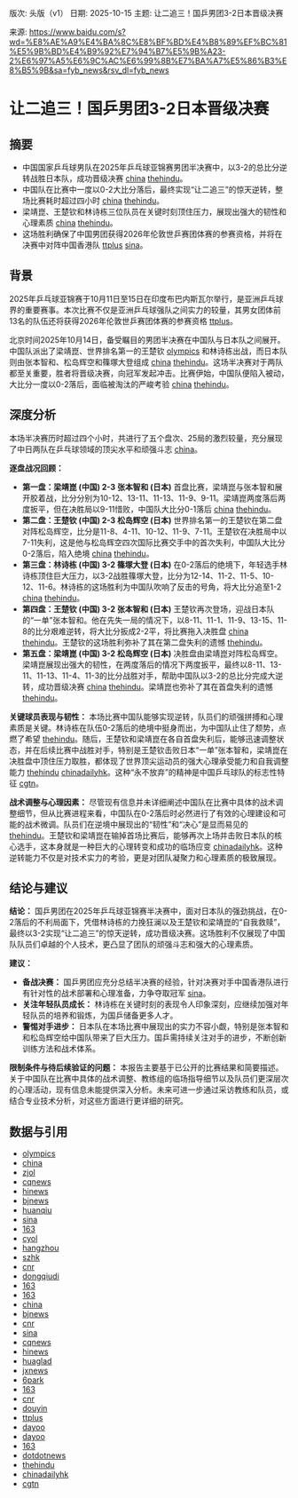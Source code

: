 版次: 头版（v1）
日期: 2025-10-15
主题: 让二追三！国乒男团3-2日本晋级决赛

来源: https://www.baidu.com/s?wd=%E8%AE%A9%E4%BA%8C%E8%BF%BD%E4%B8%89%EF%BC%81%E5%9B%BD%E4%B9%92%E7%94%B7%E5%9B%A23-2%E6%97%A5%E6%9C%AC%E6%99%8B%E7%BA%A7%E5%86%B3%E8%B5%9B&sa=fyb_news&rsv_dl=fyb_news

# 让二追三！国乒男团3-2日本晋级决赛

## 摘要
*   中国国家乒乓球男队在2025年乒乓球亚锦赛男团半决赛中，以3-2的总比分逆转战胜日本队，成功晋级决赛 [china](https://vertexaisearch.cloud.google.com/grounding-api-redirect/AUZIYQH4vYis4tJUgvGeTQJ2HMU7KvL9U7TGbkPJduB7yBEcSFl8WkIeIbL2UUxFlc7AQbSzCwXIVJJ1Q-Q-VhIN3GhfRnuWJd8hl0FwqOYsc2pFaZ2HPEvPrmPK5IO5c8J14g9tJyBp5yKLBoWr9P_msHI9-mRyHN2s7Oat3w==) [thehindu](https://vertexaisearch.cloud.google.com/grounding-api-redirect/AUZIYQFbCWCt19QFSObv-zMiu7IoQmm9Ebgn-pWYI1qrtdZL8s0HfHV7WU68rZ39_COK-k6Eh9Dn6RrchWgJzf7WS2XHBLpNgRBTccJuSKhl5GvWdxQ3gbUziY5CHKAfiGqk-322BrrtfR1FYz5tpuYUatROS-A7iVppk-gQN2--36UU5vZlufRhiU85AxWOubh6EBGIshUVDso54N1NXx5Pm7MJkLKB1YBtT-IhNyjSmfjc67Gcy8uoxWYNt9_Vvut4UopzDoxboU9bz1-xAp_44DK7nPnTcf9pu4dJzNS4)。
*   中国队在比赛中一度以0-2大比分落后，最终实现“让二追三”的惊天逆转，整场比赛耗时超过四小时 [china](https://vertexaisearch.cloud.google.com/grounding-api-redirect/AUZIYQH4vYis4tJUgvGeTQJ2HMU7KvL9U7TGbkPJduB7yBEcSFl8WkIeIbL2UUxFlc7AQbSzCwXIVJJ1Q-Q-VhIN3GhfRnuWJd8hl0FwqOYsc2pFaZ2HPEvPrmPK5IO5c8J14g9tJyBp5yKLBoWr9P_msHI9-mRyHN2s7Oat3w==) [thehindu](https://vertexaisearch.cloud.google.com/grounding-api-redirect/AUZIYQFbCWCt19QFSObv-zMiu7IoQmm9Ebgn-pWYI1qrtdZL8s0HfHV7WU68rZ39_COK-k6Eh9Dn6RrchWgJzf7WS2XHBLpNgRBTccJuSKhl5GvWdxQ3gbUziY5CHKAfiGqk-322BrrtfR1FYz5tpuYUatROS-A7iVppk-gQN2--36UU5vZlufRhiU85AxWOubh6EBGIshUVDso54N1NXx5Pm7MJkLKB1YBtT-IhNyjSmfjc67Gcy8uoxWYNt9_Vvut4UopzDoxboU9bz1-xAp_44DK7nPnTcf9pu4dJzNS4)。
*   梁靖崑、王楚钦和林诗栋三位队员在关键时刻顶住压力，展现出强大的韧性和心理素质 [china](https://vertexaisearch.cloud.google.com/grounding-api-redirect/AUZIYQH4vYis4tJUgvGeTQJ2HMU7KvL9U7TGbkPJduB7yBEcSFl8WkIeIbL2UUxFlc7AQbSzCwXIVJJ1Q-Q-VhIN3GhfRnuWJd8hl0FwqOYsc2pFaZ2HPEvPrmPK5IO5c8J14g9tJyBp5yKLBoWr9P_msHI9-mRyHN2s7Oat3w==) [thehindu](https://vertexaisearch.cloud.google.com/grounding-api-redirect/AUZIYQFbCWCt19QFSObv-zMiu7IoQmm9Ebgn-pWYI1qrtdZL8s0HfHV7WU68rZ39_COK-k6Eh9Dn6RrchWgJzf7WS2XHBLpNgRBTccJuSKhl5GvWdxQ3gbUziY5CHKAfiGqk-322BrrtfR1FYz5tpuYUatROS-A7iVppk-gQN2--36UU5vZlufRhiU85AxWOubh6EBGIshUVDso54N1NXx5Pm7MJkLKB1YBtT-IhNyjSmfjc67Gcy8uoxWYNt9_Vvut4UopzDoxboU9bz1-xAp_44DK7nPnTcf9pu4dJzNS4)。
*   这场胜利确保了中国男团获得2026年伦敦世乒赛团体赛的参赛资格，并将在决赛中对阵中国香港队 [ttplus](https://vertexaisearch.cloud.google.com/grounding-api-redirect/AUZIYQEQnfDDRgMpv57dJLhEuJoWHsOUdrnMqvw0YbBhEh3GQmINl0I53MYNqF4qX79jgv0kL8g_8ks5AAYJgB9gJV8rMKiJJ5HApXCvHYTh3PltLVtf2w7O09ZGvEqLNvtTQVskIlp314lyJu8ArQk0960ApUtc_R49rXupAxVncBo=) [sina](https://vertexaisearch.cloud.google.com/grounding-api-redirect/AUZIYQH9D_7buX3TL1PvlXlyLl1IVaiL1NkmyWgz32sMYuUheK_FkC38V-Obu9FQOHwsDIpPxnuSYXXT1l9lJVWErSoPTfdI6Ri0faNWvq8kyehIh7HF8Vr7fTA4NuA9UC8q-EQd5nkU0nugToggcBzPB2_oAwV1LMokSBjNPI30IA==)。

## 背景
2025年乒乓球亚锦赛于10月11日至15日在印度布巴内斯瓦尔举行，是亚洲乒乓球界的重要赛事。本次比赛不仅是亚洲乒乓球强队之间实力的较量，其男女团体前13名的队伍还将获得2026年伦敦世乒赛团体赛的参赛资格 [ttplus](https://vertexaisearch.cloud.google.com/grounding-api-redirect/AUZIYQEQnfDDRgMpv57dJLhEuJoWHsOUdrnMqvw0YbBhEh3GQmINl0I53MYNqF4qX79jgv0kL8g_8ks5AAYJgB9gJV8rMKiJJ5HApXCvHYTh3PltLVtf2w7O09ZGvEqLNvtTQVskIlp314lyJu8ArQk0960ApUtc_R49rXupAxVncBo=)。

北京时间2025年10月14日，备受瞩目的男团半决赛在中国队与日本队之间展开。中国队派出了梁靖崑、世界排名第一的王楚钦 [olympics](https://vertexaisearch.cloud.google.com/grounding-api-redirect/AUZIYQHiFExSVh5Ikqa6WzM-UOf7CAyo4y2EZvZBWoMa4FUHhpz5ienX_FJKpmcCdtwl41VEgBU3FJ4u8p2pGRQ8SjDima4XXTf5zJb7O9LnRFzDx6iVSuWByP8uJD-_CoWFBYBE009V9fzUop10I-45Ta3H7Pxw7vyka1F6d3EYYgBjDWs2DjwFRO8YFz4F3NiNhZAL_Mg6s1wnT_lUfJslk5MySoGNwvE=) 和林诗栋出战，而日本队则由张本智和、松岛辉空和篠塚大登组成 [china](https://vertexaisearch.cloud.google.com/grounding-api-redirect/AUZIYQH4vYis4tJUgvGeTQJ2HMU7KvL9U7TGbkPJduB7yBEcSFl8WkIeIbL2UUxFlc7AQbSzCwXIVJJ1Q-Q-VhIN3GhfRnuWJd8hl0FwqOYsc2pFaZ2HPEvPrmPK5IO5c8J14g9tJyBp5yKLBoWr9P_msHI9-mRyHN2s7Oat3w==) [thehindu](https://vertexaisearch.cloud.google.com/grounding-api-redirect/AUZIYQFbCWCt19QFSObv-zMiu7IoQmm9Ebgn-pWYI1qrtdZL8s0HfHV7WU68rZ39_COK-k6Eh9Dn6RrchWgJzf7WS2XHBLpNgRBTccJuSKhl5GvWdxQ3gbUziY5CHKAfiGqk-322BrrtfR1FYz5tpuYUatROS-A7iVppk-gQN2--36UU5vZlufRhiU85AxWOubh6EBGIshUVDso54N1NXx5Pm7MJkLKB1YBtT-IhNyjSmfjc67Gcy8uoxWYNt9_Vvut4UopzDoxboU9bz1-xAp_44DK7nPnTcf9pu4dJzNS4)。这场半决赛对于两队都至关重要，胜者将晋级决赛，向冠军发起冲击。比赛伊始，中国队便陷入被动，大比分一度以0-2落后，面临被淘汰的严峻考验 [china](https://vertexaisearch.google.com/id/1-0) [thehindu](https://vertexaisearch.cloud.google.com/grounding-api-redirect/AUZIYQFbCWCt19QFSObv-zMiu7IoQmm9Ebgn-pWYI1qrtdZL8s0HfHV7WU68rZ39_COK-k6Eh9Dn6RrchWgJzf7WS2XHBLpNgRBTccJuSKhl5GvWdxQ3gbUziY5CHKAfiGqk-322BrrtfR1FYz5tpuYUatROS-A7iVppk-gQN2--36UU5vZlufRhiU85AxWOubh6EBGIshUVDso54N1NXx5Pm7MJkLKB1YBtT-IhNyjSmfjc67Gcy8uoxWYNt9_Vvut4UopzDoxboU9bz1-xAp_44DK7nPnTcf9pu4dJzNS4)。

## 深度分析
本场半决赛历时超过四个小时，共进行了五个盘次、25局的激烈较量，充分展现了中日两队在乒乓球领域的顶尖水平和顽强斗志 [china](https://vertexaisearch.cloud.google.com/grounding-api-redirect/AUZIYQH4vYis4tJUgvGeTQJ2HMU7KvL9U7TGbkPJduB7yBEcSFl8WkIeIbL2UUxFlc7AQbSzCwXIVJJ1Q-Q-VhIN3GhfRnuWJd8hl0FwqOYsc2pFaZ2HPEvPrmPK5IO5c8J14g9tJyBp5yKLBoWr9P_msHI9-mRyHN2s7Oat3w==)。

**逐盘战况回顾：**
*   **第一盘：梁靖崑 (中国) 2-3 张本智和 (日本)**
    首盘比赛，梁靖崑与张本智和展开胶着战，比分分别为10-12、13-11、11-13、11-9、9-11。梁靖崑两度落后两度扳平，但在决胜局以9-11惜败，中国队大比分0-1落后 [china](https://vertexaisearch.cloud.google.com/grounding-api-redirect/AUZIYQH4vYis4tJUgvGeTQJ2HMU7KvL9U7TGbkPJduB7yBEcSFl8WkIeIbL2UUxFlc7AQbSzCwXIVJJ1Q-Q-VhIN3GhfRnuWJd8hl0FwqOYsc2pFaZ2HPEvPrmPK5IO5c8J14g9tJyBp5yKLBoWr9P_msHI9-mRyHN2s7Oat3w==) [thehindu](https://vertexaisearch.cloud.google.com/grounding-api-redirect/AUZIYQFbCWCt19QFSObv-zMiu7IoQmm9Ebgn-pWYI1qrtdZL8s0HfHV7WU68rZ39_COK-k6Eh9Dn6RrchWgJzf7WS2XHBLpNgRBTccJuSKhl5GvWdxQ3gbUziY5CHKAfiGqk-322BrrtfR1FYz5tpuYUatROS-A7iVppk-gQN2--36UU5vZlufRhiU85AxWOubh6EBGIshUVDso54N1NXx5Pm7MJkLKB1YBtT-IhNyjSmfjc67Gcy8uoxWYNt9_Vvut4UopzDoxboU9bz1-xAp_44DK7nPnTcf9pu4dJzNS4)。
*   **第二盘：王楚钦 (中国) 2-3 松岛辉空 (日本)**
    世界排名第一的王楚钦在第二盘对阵松岛辉空，比分是11-8、4-11、10-12、11-9、7-11。王楚钦在决胜局中以7-11失利，这是他与松岛辉空四次国际比赛交手中的首次失利，中国队大比分0-2落后，陷入绝境 [china](https://vertexaisearch.cloud.google.com/grounding-api-redirect/AUZIYQH4vYis4tJUgvGeTQJ2HMU7KvL9U7TGbkPJduB7yBEcSFl8WkIeIbL2UUxFlc7AQbSzCwXIVJJ1Q-Q-VhIN3GhfRnuWJd8hl0FwqOYsc2pFaZ2HPEvPrmPK5IO5c8J14g9tJyBp5yKLBoWr9P_msHI9-mRyHN2s7Oat3w==) [thehindu](https://vertexaisearch.cloud.google.com/grounding-api-redirect/AUZIYQFbCWCt19QFSObv-zMiu7IoQmm9Ebgn-pWYI1qrtdZL8s0HfHV7WU68rZ39_COK-k6Eh9Dn6RrchWgJzf7WS2XHBLpNgRBTccJuSKhl5GvWdxQ3gbUziY5CHKAfiGqk-322BrrtfR1FYz5tpuYUatROS-A7iVppk-gQN2--36UU5vZlufRhiU85AxWOubh6EBGIshUVDso54N1NXx5Pm7MJkLKB1YBtT-IhNyjSmfjc67Gcy8uoxWYNt9_Vvut4UopzDoxboU9bz1-xAp_44DK7nPnTcf9pu4dJzNS4)。
*   **第三盘：林诗栋 (中国) 3-2 篠塚大登 (日本)**
    在0-2落后的绝境下，年轻选手林诗栋顶住巨大压力，以3-2战胜篠塚大登，比分为12-14、11-2、11-5、10-12、11-6。林诗栋的这场胜利为中国队吹响了反击的号角，将大比分追至1-2 [china](https://vertexaisearch.cloud.google.com/grounding-api-redirect/AUZIYQH4vYis4tJUgvGeTQJ2HMU7KvL9U7TGbkPJduB7yBEcSFl8WkIeIbL2UUxFlc7AQbSzCwXIVJJ1Q-Q-VhIN3GhfRnuWJd8hl0FwqOYsc2pFaZ2HPEvPrmPK5IO5c8J14g9tJyBp5yKLBoWr9P_msHI9-mRyHN2s7Oat3w==) [thehindu](https://vertexaisearch.cloud.google.com/grounding-api-redirect/AUZIYQFbCWCt19QFSObv-zMiu7IoQmm9Ebgn-pWYI1qrtdZL8s0HfHV7WU68rZ39_COK-k6Eh9Dn6RrchWgJzf7WS2XHBLpNgRBTccJuSKhl5GvWdxQ3gbUziY5CHKAfiGqk-322BrrtfR1FYz5tpuYUatROS-A7iVppk-gQN2--36UU5vZlufRhiU85AxWOubh6EBGIshUVDso54N1NXx5Pm7MJkLKB1YBtT-IhNyjSmfjc67Gcy8uoxWYNt9_Vvut4UopzDoxboU9bz1-xAp_44DK7nPnTcf9pu4dJzNS4)。
*   **第四盘：王楚钦 (中国) 3-2 张本智和 (日本)**
    王楚钦再次登场，迎战日本队的“一单”张本智和。他在先失一局的情况下，以8-11、11-1、11-9、13-15、11-8的比分艰难逆转，将大比分扳成2-2平，将比赛拖入决胜盘 [china](https://vertexaisearch.cloud.google.com/grounding-api-redirect/AUZIYQH4vYis4tJUgvGeTQJ2HMU7KvL9U7TGbkPJduB7yBEcSFl8WkIeIbL2UUxFlc7AQbSzCwXIVJJ1Q-Q-VhIN3GhfRnuWJd8hl0FwqOYsc2pFaZ2HPEvPrmPK5IO5c8J14g9tJyBp5yKLBoWr9P_msHI9-mRyHN2s7Oat3w==) [thehindu](https://vertexaisearch.cloud.google.com/grounding-api-redirect/AUZIYQFbCWCt19QFSObv-zMiu7IoQmm9Ebgn-pWYI1qrtdZL8s0HfHV7WU68rZ39_COK-k6Eh9Dn6RrchWgJzf7WS2XHBLpNgRBTccJuSKhl5GvWdxQ3gbUziY5CHKAfiGqk-322BrrtfR1FYz5tpuYUatROS-A7iVppk-gQN2--36UU5vZlufRhiU85AxWOubh6EBGIshUVDso54N1NXx5Pm7MJkLKB1YBtT-IhNyjSmfjc67Gcy8uoxWYNt9_Vvut4UopzDoxboU9bz1-xAp_44DK7nPnTcf9pu4dJzNS4)。王楚钦的这场胜利弥补了其在第二盘失利的遗憾 [thehindu](https://vertexaisearch.cloud.google.com/grounding-api-redirect/AUZIYQFbCWCt19QFSObv-zMiu7IoQmm9Ebgn-pWYI1qrtdZL8s0HfHV7WU68rZ39_COK-k6Eh9Dn6RrchWgJzf7WS2XHBLpNgRBTccJuSKhl5GvWdxQ3gbUziY5CHKAfiGqk-322BrrtfR1FYz5tpuYUatROS-A7iVppk-gQN2--36UU5vZlufRhiU85AxWOubh6EBGIshUVDso54N1NXx5Pm7MJkLKB1YBtT-IhNyjSmfjc67Gcy8uoxWYNt9_Vvut4UopzDoxboU9bz1-xAp_44DK7nPnTcf9pu4dJzNS4)。
*   **第五盘：梁靖崑 (中国) 3-2 松岛辉空 (日本)**
    决胜盘由梁靖崑对阵松岛辉空。梁靖崑展现出强大的韧性，在两度落后的情况下两度扳平，最终以8-11、13-11、11-13、11-4、11-3的比分战胜对手，帮助中国队以3-2的总比分完成大逆转，成功晋级决赛 [china](https://vertexaisearch.cloud.google.com/grounding-api-redirect/AUZIYQH4vYis4tJUgvGeTQJ2HMU7KvL9U7TGbkPJduB7yBEcSFl8WkIeIbL2UUxFlc7AQbSzCwXIVJJ1Q-Q-VhIN3GhfRnuWJd8hl0FwqOYsc2pFaZ2HPEvPrmPK5IO5c8J14g9tJyBp5yKLBoWr9P_msHI9-mRyHN2s7Oat3w==) [thehindu](https://vertexaisearch.cloud.google.com/grounding-api-redirect/AUZIYQFbCWCt19QFSObv-zMiu7IoQmm9Ebgn-pWYI1qrtdZL8s0HfHV7WU68rZ39_COK-k6Eh9Dn6RrchWgJzf7WS2XHBLpNgRBTccJuSKhl5GvWdxQ3gbUziY5CHKAfiGqk-322BrrtfR1FYz5tpuYUatROS-A7iVppk-gQN2--36UU5vZlufRhiU85AxWOubh6EBGIshUVDso54N1NXx5Pm7MJkLKB1YBtT-IhNyjSmfjc67Gcy8uoxWYNt9_Vvut4UopzDoxboU9bz1-xAp_44DK7nPnTcf9pu4dJzNS4)。梁靖崑也弥补了其在首盘失利的遗憾 [thehindu](https://vertexaisearch.cloud.google.com/grounding-api-redirect/AUZIYQFbCWCt19QFSObv-zMiu7IoQmm9Ebgn-pWYI1qrtdZL8s0HfHV7WU68rZ39_COK-k6Eh9Dn6RrchWgJzf7WS2XHBLpNgRBTccJuSKhl5GvWdxQ3gbUziY5CHKAfiGqk-322BrrtfR1FYz5tpuYUatROS-A7iVppk-gQN2--36UU5vZlufRhiU85AxWOubh6EBGIshUVDso54N1NXx5Pm7MJkLKB1YBtT-IhNyjSmfjc67Gcy8uoxWYNt9_Vvut4UopzDoxboU9bz1-xAp_44DK7nPnTcf9pu4dJzNS4)。

**关键球员表现与韧性：**
本场比赛中国队能够实现逆转，队员们的顽强拼搏和心理素质是关键。林诗栋在队伍0-2落后的绝境中挺身而出，为中国队止住了颓势，点燃了希望 [thehindu](https://vertexaisearch.cloud.google.com/grounding-api-redirect/AUZIYQFbCWCt19QFSObv-zMiu7IoQmm9Ebgn-pWYI1qrtdZL8s0HfHV7WU68rZ39_COK-k6Eh9Dn6RrchWgJzf7WS2XHBLpNgRBTccJuSKhl5GvWdxQ3gbUziY5CHKAfiGqk-322BrrtfR1FYz5tpuYUatROS-A7iVppk-gQN2--36UU5vZlufRhiU85AxWOubh6EBGIshUVDso54N1NXx5Pm7MJkLKB1YBtT-IhNyjSmfjc67Gcy8uoxWYNt9_Vvut4UopzDoxboU9bz1-xAp_44DK7nPnTcf9pu4dJzNS4)。随后，王楚钦和梁靖崑在各自首盘失利后，能够迅速调整状态，并在后续比赛中战胜对手，特别是王楚钦击败日本“一单”张本智和，梁靖崑在决胜盘中顶住压力取胜，都体现了世界顶尖运动员的强大心理承受能力和自我调整能力 [thehindu](https://vertexaisearch.cloud.google.com/grounding-api-redirect/AUZIYQFbCWCt19QFSObv-zMiu7IoQmm9Ebgn-pWYI1qrtdZL8s0HfHV7WU68rZ39_COK-k6Eh9Dn6RrchWgJzf7WS2XHBLpNgRBTccJuSKhl5GvWdxQ3gbUziY5CHKAfiGqk-322BrrtfR1FYz5tpuYUatROS-A7iVppk-gQN2--36UU5vZlufRhiU85AxWOubh6EBGIshUVDso54N1NXx5Pm7MJkLKB1YBtT-IhNyjSmfjc67Gcy8uoxWYNt9_Vvut4UopzDoxboU9bz1-xAp_44DK7nPnTcf9pu4dJzNS4) [chinadailyhk](https://vertexaisearch.cloud.google.com/grounding-api-redirect/AUZIYQEGLCgBzTYFheav2-M80G6IuUUJ2-C7bMINMXocj52EZJgcRc76GlyPF0Ed0hk4x1wtrxqUwVK7Wmv1Q4FIeohr4L0QyAXtrCioBbt2FsL_Gdl61stlac9YdLQL9q4x_BcUnPLw3cOLcnk=)。这种“永不放弃”的精神是中国乒乓球队的标志性特征 [cgtn](https://vertexaisearch.cloud.google.com/grounding-api-redirect/AUZIYQEx5bnQ-NNrk8f-_DP0bHQ8XduUkQJ9eQsrImt6s8tS-m3yXZdld1bhR2V5ylBQBl0fgJkxjsc1bE_-Mul7YWOK9eGXeNlneWFHctcsNUmcEk-OlrJJBg5ibG53EV5CPmPc2UaQkt1swgK0mwq6cSr3wVTilhYbeViMatXdOLAjtnxkEuNhJl4ajh5AsrM1rUpsh8aBeJGVD8kJh0sp2j-9W7isFjgDnJF-h6Ad36_yl0FLiskv6lVL)。

**战术调整与心理因素：**
尽管现有信息并未详细阐述中国队在比赛中具体的战术调整细节，但从比赛进程来看，中国队在0-2落后时必然进行了有效的心理建设和可能的战术微调。队员们在逆境中展现出的“韧性”和“决心”是显而易见的 [thehindu](https://vertexaisearch.cloud.google.com/grounding-api-redirect/AUZIYQFbCWCt19QFSObv-zMiu7IoQmm9Ebgn-pWYI1qrtdZL8s0HfHV7WU68rZ39_COK-k6Eh9Dn6RrchWgJzf7WS2XHBLpNgRBTccJuSKhl5GvWdxQ3gbUziY5CHKAfiGqk-322BrrtfR1FYz5tpuYUatROS-A7iVppk-gQN2--36UU5vZlufRhiU85AxWOubh6EBGIshUVDso54N1NXx5Pm7MJkLKB1YBtT-IhNyjSmfjc67Gcy8uoxWYNt9_Vvut4UopzDoxboU9bz1-xAp_44DK7nPnTcf9pu4dJzNS4)。王楚钦和梁靖崑在输掉首场比赛后，能够再次上场并击败日本队的核心选手，这本身就是一种巨大的心理转变和成功的临场应变 [chinadailyhk](https://vertexaisearch.cloud.google.com/grounding-api-redirect/AUZIYQEGLCgBzTYFheav2-M80G6IuUUJ2-C7bMINMXocj52EZJgcRc76GlyPF0Ed0hk4x1wtrxqUwVK7Wmv1Q4FIeohr4L0QyAXtrCioBbt2FsL_Gdl61stlac9YdLQL9q4x_BcUnPLw3cOLcnk=)。这种逆转能力不仅是对技术实力的考验，更是对团队凝聚力和心理素质的极致展现。

## 结论与建议
**结论：**
国乒男团在2025年乒乓球亚锦赛半决赛中，面对日本队的强劲挑战，在0-2落后的不利局面下，凭借林诗栋的力挽狂澜以及王楚钦和梁靖崑的“自我救赎”，最终以3-2实现“让二追三”的惊天逆转，成功晋级决赛。这场胜利不仅展现了中国队队员们卓越的个人技术，更凸显了团队的顽强斗志和强大的心理素质。

**建议：**
*   **备战决赛：** 国乒男团应充分总结半决赛的经验，针对决赛对手中国香港队进行有针对性的战术部署和心理准备，力争夺取冠军 [sina](https://vertexaisearch.cloud.google.com/grounding-api-redirect/AUZIYQH9D_7buX3TL1PvlXlyLl1IVaiL1NkmyWgz32sMYuUheK_FkC38V-Obu9FQOHwsDIpPxnuSYXXT1l9lJVWErSoPTfdI6Ri0faNWvq8kyehIh7HF8Vr7fTA4NuA9UC8q-EQd5nkU0nugToggcBzPB2_oAwV1LMokSBjNPI30IA==)。
*   **关注年轻队员成长：** 林诗栋在关键时刻的表现令人印象深刻，应继续加强对年轻队员的培养和锻炼，为国乒储备更多人才。
*   **警惕对手进步：** 日本队在本场比赛中展现出的实力不容小觑，特别是张本智和和松岛辉空给中国队带来了巨大压力。国乒需持续关注对手的进步，不断创新训练方法和战术体系。

**限制条件与待后续验证的问题：**
本报告主要基于已公开的比赛结果和简要描述。关于中国队在比赛中具体的战术调整、教练组的临场指导细节以及队员们更深层次的心理活动，现有信息未能提供深入分析。未来可进一步通过采访教练和队员，或结合专业技术分析，对这些方面进行更详细的研究。

## 数据与引用
*   [olympics](https://vertexaisearch.cloud.google.com/grounding-api-redirect/AUZIYQHiFExSVh5Ikqa6WzM-UOf7CAyo4y2EZvZBWoMa4FUHhpz5ienX_FJKpmcCdtwl41VEgBU3FJ4u8p2pGRQ8SjDima4XXTf5zJb7O9LnRFzDx6iVSuWByP8uJD-_CoWFBYBE009V9fzUop10I-45Ta3H7Pxw7vyka1F6d3EYYgBjDWs2DjwFRO8YFz4F3NiNhZAL_Mg6s1wnT_lUfJslk5MySoGNwvE=)
*   [china](https://vertexaisearch.cloud.google.com/grounding-api-redirect/AUZIYQH4vYis4tJUgvGeTQJ2HMU7KvL9U7TGbkPJduB7yBEcSFl8WkIeIbL2UUxFlc7AQbSzCwXIVJJ1Q-Q-VhIN3GhfRnuWJd8hl0FwqOYsc2pFaZ2HPEvPrmPK5IO5c8J14g9tJyBp5yKLBoWr9P_msHI9-mRyHN2s7Oat3w==)
*   [zjol](https://vertexaisearch.cloud.google.com/grounding-api-redirect/AUZIYQENzblDcioPn8JGQPYl7tWKhzQz3N28SGi0YZzuV8ra-CWMwT0BJLACsF-iA5go0HG9rAq73U7ddgNQInA5rSP-okqrpkpsO04h0MxeHqJt9jJ0Dz7a-PE93Lr5baLCDVV9vbQADcFgXmxBWoLV7TzuEoAfk5IWPvZq)
*   [cqnews](https://vertexaisearch.cloud.google.com/grounding-api-redirect/AUZIYQG9bBz1XX7iqjzxYzgBtQEtHRh1ypLtCiGilX81U8BKG_lfiqQdG4kIxTuVFygI9iuH7aHjN9uVEtS_r4fmNv8waZzvUnZBIPbSKEkM99PUAMAB23FqjtuWioEIjSZ8MaNYOlVCZth4b_h9Y-0x-MPbXi2ObZBa8gHBEV1EzJHcJGbpJ43SwlS7xKKrxHhdOhaarvE=)
*   [hinews](https://vertexaisearch.cloud.google.com/grounding-api-redirect/AUZIYQGSlJiElVoAvAkzxvd2RR11amvty5lNAaSB7vQs8SeXw98b8gCLz2i6_60IB3Enohkj1ni1EeaLjoR3roZVCOz_GJEpd4HbhljPd2nCr27FOGt3n9nW6EApmH3gzhSUfYjb6Mq_EBBBhw==)
*   [bjnews](https://vertexaisearch.cloud.google.com/grounding-api-redirect/AUZIYQFER4rHYrtgZrqhS4q39l511H8awiXbgtP4SYOCsSWaqz1H01_TRuAqdm0xiAh7cfSRG8IbzGls4D1GTE8mJaqArMSpj7DUc2EPqv-XlkkEvLlvzCfTCGhXQaS98htx-dn7Rc7_VOX1Ww8dbj0-HGNLbQ==)
*   [huanqiu](https://vertexaisearch.cloud.google.com/grounding-api-redirect/AUZIYQFvvnnPcsGksD5R3JoxhN32MOGHEenoBkd6OUtzzygUpPRBOZG4fd-kpLjDcALP-xfKiWwupiXOibf0zcQpVSalDdeMj-3xblqza0GICDnwsYw29SAssa4mAZTXWhmzc6DEdynR2jNHvyE=)
*   [sina](https://vertexaisearch.cloud.google.com/grounding-api-redirect/AUZIYQH9D_7buX3TL1PvlXlyLl1IVaiL1NkmyWgz32sMYuUheK_FkC38V-Obu9FQOHwsDIpPxnuSYXXT1l9lJVWErSoPTfdI6Ri0faNWvq8kyehIh7HF8Vr7fTA4NuA9UC8q-EQd5nkU0nugToggcBzPB2_oAwV1LMokSBjNPI30IA==)
*   [163](https://vertexaisearch.cloud.google.com/grounding-api-redirect/AUZIYQG_Ie4SBgEdb_e0hBqVALCyjVyWhGMNwfJ_6Cs0AlYaIKs3QWdX3IIwsTVeAG0WRYsijeX4gRXz3vgNfX2Qo36TqaCXh-2DShhvDMkm3cOgGDcAPq9wkZLYmyJwpjj3ah184tx1G5vjI5DVkRsdNg0=)
*   [cyol](https://vertexaisearch.cloud.google.com/grounding-api-redirect/AUZIYQHHgO3EDcvzNokmzMbDTnw9my7Q7VtOpaRohxUCF4Dq_XvCvAqjeSxOomF--Vgw5A9xYxHucYyhqdPbaIEwjiuFr-YrOxolICXHYtsCyKsP3yCQC6okCQa1NkcRttgmIRPucXGUzhM1nz3oxl3-xx88b3L0HYdHZv1gp0ppWvg=)
*   [hangzhou](https://vertexaisearch.cloud.google.com/grounding-api-redirect/AUZIYQGnDXTkBKxfREkaI5heMtm4D9hgarBUkHS6yfb6YYPFrWD2BnDb6UmuDojf4k15KkpjJBeEzH20tzZv0yOvD2mf570WVnjHUHlVnkTDTiQnlrgTLH1c6mlWAE-BSZWq0YVmBw-Ko591q1fR1j-sEs4CWk85UHLpU5hcE0WeXila824PEw==)
*   [szhk](https://vertexaisearch.cloud.google.com/grounding-api-redirect/AUZIYQEV24ZEtdJqCpxgX6BfoXVXSe4zNJrhE1RlCpvLjxXgzSfNrsiysYnQral9U3zHaa9oitjoWwyErohEFUM0SfPpvNs4JqOj9gebzQ6pK-D578n0FcpTem94UiaM3nUdjJHMzpCmXzPdrg==)
*   [cnr](https://vertexaisearch.cloud.google.com/grounding-api-redirect/AUZIYQG3WXKoww2l8NqadateXiq29f8ZakBlJe9lGa3uvfW1xZuWzFYOxhjhSqBLcFjbQs8Oz-zv7XgOSn24ofCzjHZ-wp0zL4c1kTuRzO2cbbbdSrwTRbaDN61tQypIS3hpGLiSu3s0bLdUU3_NMkDZFQ4j4CGJBoTF2HwxlRsqhhmL2huiB177)
*   [dongqiudi](https://vertexaisearch.cloud.google.com/grounding-api-redirect/AUZIYQGCkMAbq_228BMOcIA_coOfrQz6orECpAdQB8JFTEkjkyQZDwzVD8Jt71tHU2NJNKEkFVmwWddSMLeEAWxYWDc75G1REl1heIJS-zKuizHqgMcS9L4_5yvuSXCurggoqLfh7KosYH_c)
*   [163](https://vertexaisearch.cloud.google.com/grounding-api-redirect/AUZIYQGpauAGflfT3zP4yO00TZpWXyYXDk3qhVemoZa4h6euqYDQFOzRsRpYk4VnhiEZPnlKrpV5pPJkjJZP1AtnzlHLm23p66hqJfCVH21yOfAU4k43IYWFG1Gf9Rkme4wTN02uLnbQ3U6X931nwnrpGEE=)
*   [163](https://vertexaisearch.cloud.google.com/grounding-api-redirect/AUZIYQEjXYwYn7mSlu1XY9_HtyyC1mCVuN3Btq2cVO8Iey77cszzPhO_MsnEGaYGEc4OdwtAnGxLOD4Sahq8GF4GK68pGkCgWcpAuJ9kzk71Yz6KXywxLPHqFUMW5vJ5UdAauJ0SyKSu4A8GTOPqAGHTeds=)
*   [china](https://vertexaisearch.cloud.google.com/grounding-api-redirect/AUZIYQGn1PvAD41EZmwopdEzLFnyyGzjxjIemXpJTutvWejVml94qD-PFeSZWIB9kdHP2RJ1EB_OQM7wsN60hx_tf3KY-7VrqSElUC3cMwa6OGgxPObFmKDkRy6kqmOZmXoQjn5e4iXgyYebaWpN2zLRyL4u_Gr_-u2r64x2)
*   [bjnews](https://vertexaisearch.cloud.google.com/grounding-api-redirect/AUZIYQET7z13DxHh-xOXbxxyk_rWy1vSXVulpkw9GrCG0_jtj7mZyrnKJc-yrhg3hoh7iAuzp-vIgh4Tyl8S9afGgsFfF1HDmgqIHTqDHQjkDJdbRLUrgBxYAIm8Tf0y7AXKIsJLUAlRG8ovFsMkaAJ4KdwR)
*   [cnr](https://vertexaisearch.cloud.google.com/grounding-api-redirect/AUZIYQEaPWZpnpCF3_9t0EoHm8jgqRVw-mb8pBcZAen7aTiZf9NZr5RFSshxXOM8Pdvs1Bcue3Vsep3nlE83i7l2Aexv67GYrke_E_e93CBBeeNn58-q6_Uk0XGFFPgSZ_pD4IfeC5aWNQHTHWCIzLvbcbLJ5ut-BFw-3tznYJ0_v_6Es8CDz0A=)
*   [sina](https://vertexaisearch.cloud.google.com/grounding-api-redirect/AUZIYQGI0D882Y_fryAhjoD5uBcvPMbo0QhR4A0j_VmPKj2OCaB9MCUEgBrXCFWmwkQBMGTcJpWKbo9TPc_JyCiziDH4ZsGtHvv9EDylja7LR-iIMntYgmsPIvA2BE5YwaT112UovVwB-pvOyj9GjUDH11XBx5Z84n45sB0NYDuRmtd_ltyEEYDjfDZs_hw6s--dhQ==)
*   [cqnews](https://vertexaisearch.cloud.google.com/grounding-api-redirect/AUZIYQGrV87gg0r_rNgC3tmkbmlyTXF6jNfDKTKC9IyWHh_4i7W6qv0KNrr2oNalwH1mIenGUMM-Ppv4CTrwmDW-tqghhLIOoJhmme4_6ZqUH-soA38EzzfXSYmtIeZrcY8H8uzwgFutF8UvhioxOLdQTYhpEg6xzXM-oPWQ2QbrdaYWo4sMPj1-fjvn5fNIhjamPew7nA==)
*   [hinews](https://vertexaisearch.cloud.google.com/grounding-api-redirect/AUZIYQGEHuohEmOuYcRrV3hss9ipcFFYF7tX3tZ9zEQUHupv6YRuUGNi9dtLPZAPcuiyreIC_1bZ6FQpwQrkmiCoSv_vRXZccdKEjozuzXML4US1fxMoCgWCJDvHU7Qug_aSgl-5z_-4QS_9)
*   [huaglad](https://vertexaisearch.cloud.google.com/grounding-api-redirect/AUZIYQFXf9ntMHg4RpQ5200_b3Jq7vxLa_PZaU1_QfDQ8LLiisGeO7Xz2529LAj3p_xHdq1rMgwKv0Lrm4FbpqoazswftWtD5WcGYPB-EsX4gbwIDISrHoVESnMHl8l9XYAqkPP_IP5jHOdR4AMRADyj)
*   [jxnews](https://vertexaisearch.cloud.google.com/grounding-api-redirect/AUZIYQHNZi2sfl7hVfXilokinaLPSAD9EcgZCWrx1XY7jw-5eL2ztdTaUvV_03FUQqjRBcIb2IwH0ubsgbtJfexvC5Y-yPTaEZuivup999BVB68HDeRMQw4kuPIT1BmW8YAPz6v-o9nhgHa-4doFLmT8KpBbTnd6OOQ1YCk=)
*   [6park](https://vertexaisearch.cloud.google.com/grounding-api-redirect/AUZIYQEkmZOmw3ba0Gb6I0hCo37P6mDrR9KQg92M-rTX9HykRm4Zw8xfHoXBT9UUuCHP62kiLLlbz0Traje7L4q7TzitA2vloORgvCaD0AK5qkW0FzX6NCJLwq6NKwT_6GL7JA1hoy3hKQ==)
*   [163](https://vertexaisearch.cloud.google.com/grounding-api-redirect/AUZIYQFHOJPIcnciSO0jcjGwanizFSa9ltW9UcgUnCps6fI_QlpPXUdQgmOcAE7Gid6Aapyn25APIHMv1saMo6aYJOrSZC4jKmWGYlj9uvMd0QSWUVbizfRTLT6E9ELKSNF_ZNXEyiP2sAfSZ7SJ8l3bHQ==)
*   [cnr](https://vertexaisearch.cloud.google.com/grounding-api-redirect/AUZIYQHrz0gASQq5-dcEyv2NYXHKc-QNIeZkmPJYhp9xc09wn5HYwEyL6Se1ruvoPJChXLhJYIiTdWZXmBgFHc0il00XCmOr1qkKaTIK6eClhmjlNGjhGaeGI-lhHs7c1svgaURgwAZorr7MzsQMWbuko3CYn9Oa_G-Nxf8x0w==)
*   [douyin](https://vertexaisearch.cloud.google.com/grounding-api-redirect/AUZIYQET5_6z_Xj4VDfAgEmBQED_4X7K39MK6-uSNoZhKjKchn0_HshzUPLbwxCyRCVaxzRFEMa8kMFt4suV79q3LCTsFiRfo4zDcPUxkHQ12-b4MMeYQX84Oe16BcRNHMeSiJMGsVAkpP3tp2Zz)
*   [ttplus](https://vertexaisearch.cloud.google.com/grounding-api-redirect/AUZIYQEQnfDDRgMpv57dJLhEuJoWHsOUdrnMqvw0YbBhEh3GQmINl0I53MYNqF4qX79jgv0kL8g_8ks5AAYJgB9gJV8rMKiJJ5HApXCvHYTh3PltLVtf2w7O09ZGvEqLNvtTQVskIlp314lyJu8ArQk0960ApUtc_R49rXupAxVncBo=)
*   [dayoo](https://vertexaisearch.cloud.google.com/grounding-api-redirect/AUZIYQEhUVkne52h3djOihm5ObVgZmrYa1xDKeqKJnnS1xI_vegYefudK7Mtg9KanfXgYC8hxZBb2tGGqWtRCN7jDHBkptz957RDOUmpwXt15IRKG5poU4EP0V_ZaRvNP2JUnmlYZTEmBgCiFM54okSHP6AXqzCvUw==)
*   [dayoo](https://vertexaisearch.cloud.google.com/grounding-api-redirect/AUZIYQGFxTzlny2IaAPyTmwekUHC1jefFnthGLbbI3PyHVuLivuKW8DMQrFsx1VUwg2SFXJVCh5b8mbONLzjuoyX-6Z48Eh2MvgBEKGckXzPlPqv7XBu0oRVpeGiNowJfFMeeDttgwY_XdX3sYl5T8-hHcoCfQgi8g==)
*   [163](https://vertexaisearch.cloud.google.com/grounding-api-redirect/AUZIYQEUu-c8kZ7yuKs6JgZFkDGQSGHEofhtQYP9LHCXs954C3JY4agDdDphHn_ERVUKSulvzPkG1fatMwSFhzzHXsYshaldaR6M8l2QHcs_EMfuGoAWy9MhSSl5Q_nlartTNKqjx991T-mOucBbwjHJAA==)
*   [dotdotnews](https://vertexaisearch.cloud.google.com/grounding-api-redirect/AUZIYQHvMsDqjbRlF6ih1t7dL2CrVmVCUjaTvtMXrL9uNKV2WOC1UzjvapEFErWASH1uRmhOdyBcIhACnjQq0zWueoUsJY3NDso2-vIasH38OG5sNVvtny-CyZZOFUPrte4Zy5T4FmfPX6klkBLE8XokAa0V90AVjEfs80npdNx_-a0Jxg==)
*   [thehindu](https://vertexaisearch.cloud.google.com/grounding-api-redirect/AUZIYQFbCWCt19QFSObv-zMiu7IoQmm9Ebgn-pWYI1qrtdZL8s0HfHV7WU68rZ39_COK-k6Eh9Dn6RrchWgJzf7WS2XHBLpNgRBTccJuSKhl5GvWdxQ3gbUziY5CHKAfiGqk-322BrrtfR1FYz5tpuYUatROS-A7iVppk-gQN2--36UU5vZlufRhiU85AxWOubh6EBGIshUVDso54N1NXx5Pm7MJkLKB1YBtT-IhNyjSmfjc67Gcy8uoxWYNt9_Vvut4UopzDoxboU9bz1-xAp_44DK7nPnTcf9pu4dJzNS4)
*   [chinadailyhk](https://vertexaisearch.cloud.google.com/grounding-api-redirect/AUZIYQEGLCgBzTYFheav2-M80G6IuUUJ2-C7bMINMXocj52EZJgcRc76GlyPF0Ed0hk4x1wtrxqUwVK7Wmv1Q4FIeohr4L0QyAXtrCioBbt2FsL_Gdl61stlac9YdLQL9q4x_BcUnPLw3cOLcnk=)
*   [cgtn](https://vertexaisearch.cloud.google.com/grounding-api-redirect/AUZIYQEx5bnQ-NNrk8f-_DP0bHQ8XduUkQJ9eQsrImt6s8tS-m3yXZdld1bhR2V5ylBQBl0fgJkxjsc1bE_-Mul7YWOK9eGXeNlneWFHctcsNUmcEk-OlrJJBg5ibG53EV5CPmPc2UaQkt1swgK0mwq6cSr3wVTilhYbeViMatXdOLAjtnxkEuNhJl4ajh5AsrM1rUpsh8aBeJGVD8kJh0sp2j-9W7isFjgDnJF-h6Ad36_yl0FLiskv6lVL)